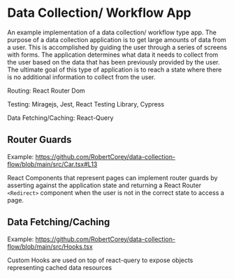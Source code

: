 # Data Collection/ Workflow App

An example implementation of a data collection/ workflow type app. The purpose of a data collection application is to get large amounts of data from a user. This is accomplished by guiding the user through a series of screens with forms. The application determines what data it needs to collect from the user based on the data that has been previously provided by the user. The ultimate goal of this type of application is to reach a state where there is no additional information to collect from the user.


Routing: React Router Dom

Testing: Miragejs, Jest, React Testing Library, Cypress

Data Fetching/Caching: React-Query

## Router Guards
Example: https://github.com/RobertCorey/data-collection-flow/blob/main/src/Car.tsx#L13

React Components that represent pages can implement router guards by asserting against the application state and returning a React Router `<Redirect>` component when the user is not in the correct state to access a page.

## Data Fetching/Caching
Example: https://github.com/RobertCorey/data-collection-flow/blob/main/src/Hooks.tsx

Custom Hooks are used on top of react-query to expose objects representing cached data resources

